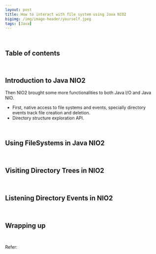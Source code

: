 ```yaml
---
layout: post
title: How to interact with file system using Java NIO2
bigimg: /img/image-header/yourself.jpeg
tags: [Java]
---
```





<br>

## Table of contents





<br>

## Introduction to Java NIO2

Then NIO2 brought some more functionalities to both Java I/O and Java NIO.
- First, native access to file systems and events, specially directory events track file creation and deletion.
- Directory structure exploration API.



<br>

## Using FileSystems in Java NIO2




<br>

## Visiting Directory Trees in NIO2





<br>

## Listening Directory Events in NIO2




<br>

## Wrapping up




<br>

Refer:

